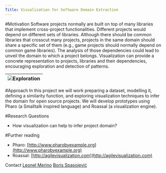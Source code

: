 ```yaml
---
Title: Visualization for Software Domain Extraction
---
```


#Motivation
Software projects normally are built on top of many libraries that implement cross-project functionalities. Different projects would depend on different sets of libraries. Although  there should be common libraries that crosscut many projects, projects in the same domain should share a specific set of them (e.g., game projects should normally depend on common game libraries). The analysis of those dependencies could lead to unveil the domain to which a project belongs. Visualization can provide a concrete representation to projects, libraries and their dependencies, encouraging exploration and detection of patterns.


|![Exploration](%assets_url%/files/14/vs3evqwc21d0k4saei2c39w2xuggcz/exploration.png)
|---
 
#Approach
In this project we will work preparing a dataset, modelling it, defining a similarity function, and exploring visualization techniques to infer the domain for open source projects. We will develop prototypes using Pharo (a Smalltalk inspired language) and Roassal (a visualization engine).

#Research Questions

- How visualization can help to infer project domain?

#Further reading


- Pharo: [http://www.pharobyexample.org](http://www.pharobyexample.org)
- Roassal: [http://agilevisualization.com](http://agilevisualization.com)


Contact
[Leonel Merino](%base_url%/staff/merino) [Boris Spasojević](%base_url%/staff/Boris-Spasojevic)
